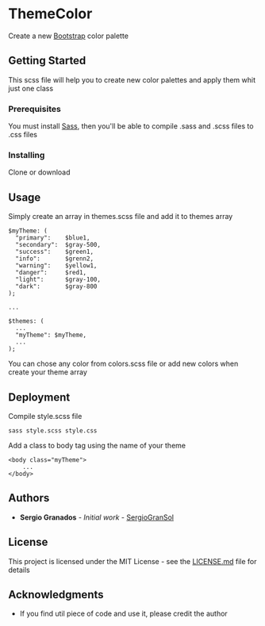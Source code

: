 # ThemeColor

Create a new [Bootstrap](https://getbootstrap.com/) color palette

## Getting Started

This scss file will help you to create new color palettes and apply them whit just one class

### Prerequisites

You must install [Sass](https://sass-lang.com/), then you'll be able to compile .sass and .scss files to .css files

### Installing

Clone or download

## Usage

Simply create an array in themes.scss file and add it to themes array 

```
$myTheme: (
  "primary":    $blue1,
  "secondary":  $gray-500,
  "success":    $green1,
  "info":       $grenn2,
  "warning":    $yellow1,
  "danger":     $red1,
  "light":      $gray-100,
  "dark":       $gray-800
);

...

$themes: (
  ...
  "myTheme": $myTheme,
  ...
);
```

You can chose any color from colors.scss file or add new colors when create your theme array

## Deployment

Compile style.scss file

```
sass style.scss style.css
```

Add a class to body tag using the name of your theme

```
<body class="myTheme">
    ...
</body>
```

## Authors

* **Sergio Granados** - *Initial work* - [SergioGranSol](https://github.com/SergioGranSol)

## License

This project is licensed under the MIT License - see the [LICENSE.md](https://github.com/SergioGranSol/themeColor/blob/master/LICENSE) file for details

## Acknowledgments

* If you find util piece of code and use it, please credit the author
